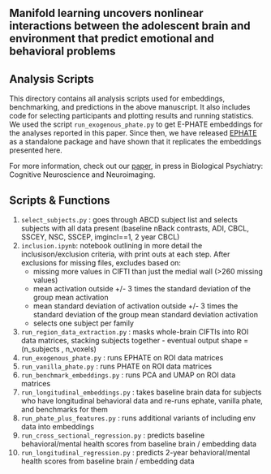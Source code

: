 ## Manifold learning uncovers nonlinear interactions between the adolescent brain and environment that predict emotional and behavioral problems

## Analysis Scripts
This directory contains all analysis scripts used for embeddings, benchmarking, and predictions in the above manuscript. It also includes code for selecting participants and plotting results and running statistics. 
We used the script `run_exogenous_phate.py` to get E-PHATE embeddings for the analyses reported in this paper. Since then,  we have released [EPHATE](https://github.com/ericabusch/EPHATE) as a standalone package and have shown that it replicates the embeddings presented here.

For more information, check out our [paper](https://doi.org/10.1016/j.bpsc.2024.07.001), in press in Biological Psychiatry: Cognitive Neuroscience and Neuroimaging.

## Scripts & Functions
1. `select_subjects.py` : goes through ABCD subject list and selects subjects with all data present (baseline nBack contrasts, ADI, CBCL, SSCEY, NSC, SSCEP, imgincl==1, 2 year CBCL)
2. `inclusion.ipynb`: notebook outlining in more detail the inclusison/exclusion criteria, with print outs at each step. After exclusions for missing files, excludes based on:
   * missing more values in CIFTI than just the medial wall (>260 missing values)
   * mean activation outside +/- 3 times the standard deviation of the group mean activation
   * mean standard deviation of activation outside +/- 3 times the standard deviation of the group mean standard deviation activation
   * selects one subject per family
3. `run_region_data_extraction.py` : masks whole-brain CIFTIs into ROI data matrices, stacking subjects together - eventual output shape = (n_subjects , n_voxels)
4. `run_exogenous_phate.py` : runs EPHATE on ROI data matrices
5. `run_vanilla_phate.py` : runs PHATE on ROI data matrices
6. `run_benchmark_embeddings.py` : runs PCA and UMAP on ROI data matrices
7. `run_longitudinal_embeddings.py` : takes baseline brain data for subjects who have longitudinal behavioral data and re-runs ephate, vanilla phate, and benchmarks for them
8. `run_phate_plus_features.py` : runs additional variants of including env data into embeddings
9. `run_cross_sectional_regression.py` : predicts baseline behavioral/mental health scores from baseline brain / embedding data
10. `run_longitudinal_regression.py` : predicts 2-year behavioral/mental health scores from baseline brain / embedding data
